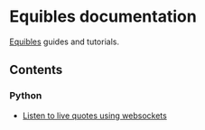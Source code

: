 # Equibles documentation
[Equibles](https://www.equibles.com) guides and tutorials.

## Contents
### Python
- [Listen to live quotes using websockets](python/cryptocurrencies-live-quotes.ipynb)



